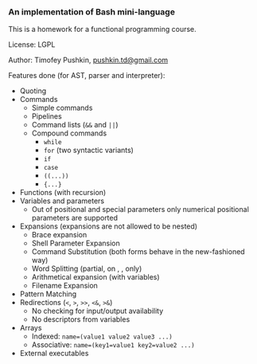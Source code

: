 ### An implementation of Bash mini-language

This is a homework for a functional programming course.

License: LGPL

Author: Timofey Pushkin, pushkin.td@gmail.com

Features done (for AST, parser and interpreter):

- Quoting
- Commands
    - Simple commands
    - Pipelines
    - Command lists (`&&` and `||`)
    - Compound commands
        - `while`
        - `for` (two syntactic variants)
        - `if`
        - `case`
        - `((...))`
        - `{...}`
- Functions (with recursion)
- Variables and parameters
    - Out of positional and special parameters only numerical positional parameters are supported
- Expansions (expansions are not allowed to be nested)
    - Brace expansion
    - Shell Parameter Expansion
    - Command Substitution (both forms behave in the new-fashioned way)
    - Word Splitting (partial, on <space>, <tab>, <newline> only)
    - Arithmetical expansion (with variables)
    - Filename Expansion
- Pattern Matching
- Redirections (`<`, `>`, `>>`, `<&`, `>&`)
    - No checking for input/output availability
    - No descriptors from variables
- Arrays
    - Indexed: `name=(value1 value2 value3 ...)`
    - Associative: `name=(key1=value1 key2=value2 ...)`
- External executables
